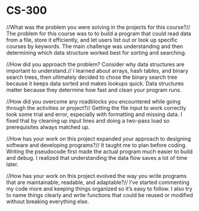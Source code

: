 # CS-300

//What was the problem you were solving in the projects for this course?//
The problem for this course was to to build a program that could read data from a file, store it efficiently, and let users list out or look up specific courses by keywords. The main challenge was understanding and then determining which data structure worked best for sorting and searching.

//How did you approach the problem? Consider why data structures are important to understand.//
I learned about arrays, hash tables, and binary search trees, then ultimately decided to chose the binary search tree because it keeps data sorted and makes lookups quick. Data structures matter because they determine how fast and clean your program runs.

//How did you overcome any roadblocks you encountered while going through the activities or project?//
Getting the file input to work correctly took some trial and error, especially with formatting and missing data. I fixed that by cleaning up input lines and doing a two-pass load so prerequisites always matched up.

//How has your work on this project expanded your approach to designing software and developing programs?//
It taught me to plan before coding. Writing the pseudocode first made the actual program much easier to build and debug. I realized that understanding the data flow saves a lot of time later.

//How has your work on this project evolved the way you write programs that are maintainable, readable, and adaptable?//
I’ve started commenting my code more and keeping things organized so it’s easy to follow. I also try to name things clearly and write functions that could be reused or modified without breaking everything else.
